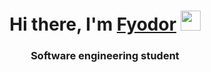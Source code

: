 <h1 align="center">Hi there, I'm <a href="https://t.me/glamostoffer" target="_blank">Fyodor</a> 
<img src="https://github.com/blackcater/blackcater/raw/main/images/Hi.gif" height="32"/></h1>
<h3 align="center">Software engineering student</h3>

<!-- [![Anurag's GitHub stats](https://github-readme-stats.vercel.app/api?username=glamostoffer&theme=dracula)](https://github.com/anuraghazra/github-readme-stats) -->

